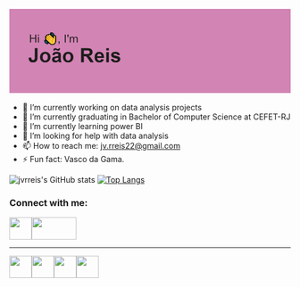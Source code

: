 [![MasterHead](https://github.com/jvrreis/jvrreis/blob/main/header.png?raw=true)](https://github.com/jvrreis)

- 🔭 I’m currently working on data analysis projects
- 🔭 I’m currently graduating in Bachelor of Computer Science at CEFET-RJ
- 🌱 I’m currently learning power BI
- 🤔 I’m looking for help with data analysis
- 📫 How to reach me: jv.rreis22@gmail.com
- ⚡ Fun fact: Vasco da Gama.

![jvrreis's GitHub stats](https://github-readme-stats.vercel.app/api?username=jvrreis&show_icons=true&theme=radical) [![Top Langs](https://github-readme-stats.vercel.app/api/top-langs/?username=jvrreis&show_icons=true&theme=radical)](https://github.com/jvrreis/github-readme-stats)



<h3 align="left">Connect with me:</h3>
<p align="left">

<a href=https://www.linkedin.com/in/joão-reis-7ab771206 target="blank"><img align="center" src="https://play-lh.googleusercontent.com/kMofEFLjobZy_bCuaiDogzBcUT-dz3BBbOrIEjJ-hqOabjK8ieuevGe6wlTD15QzOqw=w240-h480" alt="" height="40" width="40" /></a><a href=https://mail.google.com/mail/u/2/#inbox target="blank"><img align="center" src="https://1000logos.net/wp-content/uploads/2021/05/Gmail-logo.png" alt="" height="40" width="80" /></a>

<hr size="50">
  
<img align="center" src="https://upload.wikimedia.org/wikipedia/commons/thumb/c/c3/Python-logo-notext.svg/800px-Python-logo-notext.svg.png" alt="" height="40" width="40" /></a><img align="center" src="https://brandslogos.com/wp-content/uploads/thumbs/c-logo-vector.svg" alt="" height="40" width="40" /></a><img align="center" src="https://toppng.com/uploads/preview/javascript-logo-number-angularjs-node-javascript-logo-11563241338go76tq0nxz.png" alt="" height="40" width="40" /></a><img align="center" src="https://encrypted-tbn0.gstatic.com/images?q=tbn:ANd9GcRmD1vxBivio7fhSYY4alTLJkbUL1zPYNprAA&usqp=CAU" alt="" height="40" width="40" /></a>


